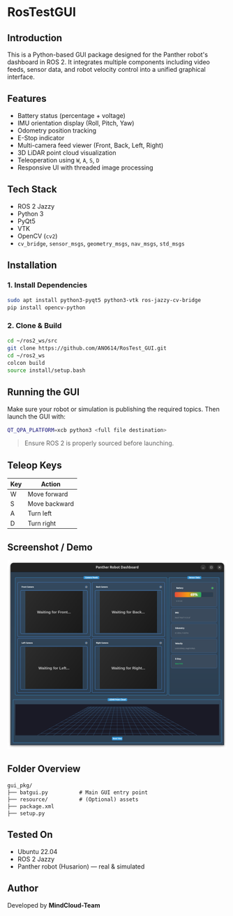 # RosTestGUI

## Introduction

This is a Python-based GUI package designed for the Panther robot's dashboard in ROS 2. It integrates multiple components including video feeds, sensor data, and robot velocity control into a unified graphical interface.

##  Features

-  Battery status (percentage + voltage)
-  IMU orientation display (Roll, Pitch, Yaw)
-  Odometry position tracking
-  E-Stop indicator
-  Multi-camera feed viewer (Front, Back, Left, Right)
-  3D LiDAR point cloud visualization
-  Teleoperation using `W`, `A`, `S`, `D`
-  Responsive UI with threaded image processing

## Tech Stack

- ROS 2 Jazzy
- Python 3
- PyQt5
- VTK
- OpenCV (`cv2`)
- `cv_bridge`, `sensor_msgs`, `geometry_msgs`, `nav_msgs`, `std_msgs`

## Installation

### 1. Install Dependencies

```bash
sudo apt install python3-pyqt5 python3-vtk ros-jazzy-cv-bridge
pip install opencv-python
```

### 2. Clone & Build

```bash
cd ~/ros2_ws/src
git clone https://github.com/ANO614/RosTest_GUI.git
cd ~/ros2_ws
colcon build
source install/setup.bash
```

## Running the GUI

Make sure your robot or simulation is publishing the required topics. Then launch the GUI with:

```bash
QT_QPA_PLATFORM=xcb python3 <full file destination>
```

> Ensure ROS 2 is properly sourced before launching.

## Teleop Keys

| Key | Action        |
|-----|---------------|
| W   | Move forward  |
| S   | Move backward |
| A   | Turn left     |
| D   | Turn right    |

## Screenshot / Demo

![Working GUI:](images/GUI.png)

## Folder Overview

```
gui_pkg/
├── batgui.py          # Main GUI entry point
├── resource/          # (Optional) assets
├── package.xml
├── setup.py
```

## Tested On

- Ubuntu 22.04
- ROS 2 Jazzy
- Panther robot (Husarion) — real & simulated

## Author

Developed by **MindCloud-Team**
